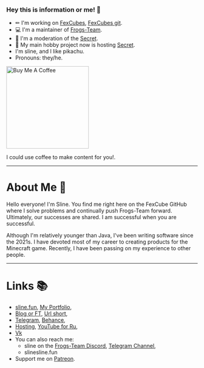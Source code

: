 ### Hey this is information or me! 💃

- ✏ I'm working on [FexCubes], [FexCubes git].
- 💻 I'm a maintainer of [Frogs-Team].
- 💾 I'm a moderation of the [Secret].
- 🚀 My main hobby project now is hosting [Secret].
- I'm sline, and I like pikachu. 
- Pronouns: they/he.

<a href="https://www.buymeacoffee.com/sline" target="_blank"><img src="https://cdn.buymeacoffee.com/buttons/v2/arial-white.png" alt="Buy Me A Coffee" width="217px" ></a>

I could use coffee to make content for you!.

<hr>

# About Me :wave:

Hello everyone! I'm Sline. You find me right here on the FexCube GitHub where I solve problems and continually push Frogs-Team forward. Ultimately, our successes are shared. I am successful when you are successful.

Although I'm relatively younger than Java, I've been writing software since the 2021s. I have devoted most of my career to creating products for the Minecraft game. Recently, I have been passing on my experience to other people.<hr>

# Links :books:
- [sline.fun](https://sline.fun),
[My Portfolio](https://sline.fun/portfolio),
- [Blog or FT](https://blog.sline.fun),
[Url short](https://url.sline.fun),
- [Telegram](https://t.me/sline_gg),
[Behance](https://www.behance.net/sline),
- [Hosting](https://www.mchoster.ru),
[YouTube for Ru](https://www.youtube.com/c/Главнаяжабанаболоте),
- [Vk](https://vk.com/slinegg)
- You can also reach me:
  - sline on the [Frogs-Team Discord](https://discord.gg/yNtPTb2),
    [Telegram Channel](https://t.me/sline_bg),
  - slinesline.fun
- Support me on [Patreon](https://patreon.com/sline).

[FexCubes]: https://fexdf.sline.fun
[FexCubes git]: https://github.com/fcubes
[Secret]: https://mchoster.ru
[Frogs-Team]: https://discord.gg/yNtPTb2
